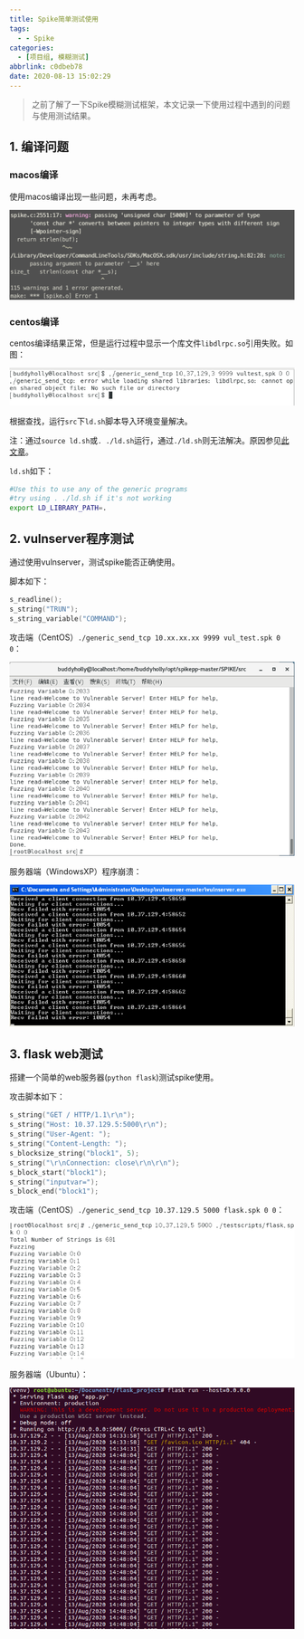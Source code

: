 ```yaml
---
title: Spike简单测试使用
tags:
  - - Spike
categories:
  - [项目组, 模糊测试]
abbrlink: c0dbeb78
date: 2020-08-13 15:02:29
---
```


> 之前了解了一下Spike模糊测试框架，本文记录一下使用过程中遇到的问题与使用测试结果。



## 1. 编译问题

### macos编译

使用macos编译出现一些问题，未再考虑。

![](Spike简单测试使用/lib_mac.png)

### centos编译

centos编译结果正常，但是运行过程中显示一个库文件`libdlrpc.so`引用失败。如图：

![](Spike简单测试使用/lib_linux.png)

根据查找，运行`src`下`ld.sh`脚本导入环境变量解决。

注：通过`source ld.sh`或`. ./ld.sh`运行，通过`./ld.sh`则无法解决。原因参见[此文章](https://leex0.top/2020/08/11/shell%E8%84%9A%E6%9C%AC%E8%AE%BE%E7%BD%AE%E7%8E%AF%E5%A2%83%E5%8F%98%E9%87%8F%E9%97%AE%E9%A2%98/)。

`ld.sh`如下：

```bash
#Use this to use any of the generic programs
#try using . ./ld.sh if it's not working
export LD_LIBRARY_PATH=.
```

## 2. vulnserver程序测试

通过使用vulnserver，测试spike能否正确使用。

脚本如下：

```c
s_readline();
s_string("TRUN");
s_string_variable("COMMAND");
```

攻击端（CentOS）`./generic_send_tcp 10.xx.xx.xx 9999 vul_test.spk 0 0`：

![](Spike简单测试使用/vul_fuzz.png)

服务器端（WindowsXP）程序崩溃：

![](Spike简单测试使用/vul_error.png)

## 3. flask web测试

搭建一个简单的web服务器(`python flask`)测试spike使用。

攻击脚本如下：

```c
s_string("GET / HTTP/1.1\r\n");
s_string("Host: 10.37.129.5:5000\r\n");
s_string("User-Agent: ");
s_string("Content-Length: ");
s_blocksize_string("block1", 5); 
s_string("\r\nConnection: close\r\n\r\n");
s_block_start("block1");
s_string("inputvar=");
s_block_end("block1");
```

攻击端（CentOS）`./generic_send_tcp 10.37.129.5 5000 flask.spk 0 0`：

![](Spike简单测试使用/flask_fuzz.png)

服务器端（Ubuntu）：

![](Spike简单测试使用/flask_run.png)